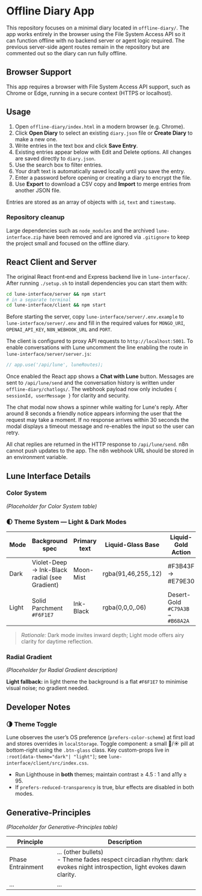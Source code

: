 # Offline Diary App

This repository focuses on a minimal diary located in `offline-diary/`.
The app works entirely in the browser using the File System Access API so it can
function offline with no backend server or agent logic required. The previous
server-side agent routes remain in the repository but are commented out so the
diary can run fully offline.

## Browser Support

This app requires a browser with File System Access API support, such as Chrome or Edge, running in a secure context (HTTPS or localhost).

## Usage
1. Open `offline-diary/index.html` in a modern browser (e.g. Chrome).
2. Click **Open Diary** to select an existing `diary.json` file or **Create Diary** to make a new one.
3. Write entries in the text box and click **Save Entry**.
4. Existing entries appear below with Edit and Delete options. All changes are saved directly to `diary.json`.
5. Use the search box to filter entries.
6. Your draft text is automatically saved locally until you save the entry.
7. Enter a password before opening or creating a diary to encrypt the file.
8. Use **Export** to download a CSV copy and **Import** to merge entries from another JSON file.

Entries are stored as an array of objects with `id`, `text` and `timestamp`.

### Repository cleanup

Large dependencies such as `node_modules` and the archived `lune-interface.zip`
have been removed and are ignored via `.gitignore` to keep the project small and
focused on the offline diary.

## React Client and Server

The original React front‑end and Express backend live in `lune-interface/`.
After running `./setup.sh` to install dependencies you can start them with:

```bash
cd lune-interface/server && npm start
# in a separate terminal
cd lune-interface/client && npm start
```

Before starting the server, copy `lune-interface/server/.env.example` to
`lune-interface/server/.env` and fill in the required values for
`MONGO_URI`, `OPENAI_API_KEY`, `N8N_WEBHOOK_URL` and `PORT`.

The client is configured to proxy API requests to `http://localhost:5001`.
To enable conversations with Lune uncomment the line enabling the route in
`lune-interface/server/server.js`:

```js
// app.use('/api/lune', luneRoutes);
```

Once enabled the React app shows a **Chat with Lune** button. Messages are
sent to `/api/lune/send` and the conversation history is written under
`offline-diary/chatlogs/`.
The webhook payload now only includes `{ sessionId, userMessage }` for clarity and security.

The chat modal now shows a spinner while waiting for Lune's reply. After
around 8&nbsp;seconds a friendly notice appears informing the user that the
request may take a moment. If no response arrives within 30&nbsp;seconds the
modal displays a timeout message and re-enables the input so the user can
retry.

All chat replies are returned in the HTTP response to `/api/lune/send`.
n8n cannot push updates to the app. The n8n webhook URL should be stored in an
environment variable.

## Lune Interface Details

### Color System

*(Placeholder for Color System table)*

### 🌓 Theme System — Light & Dark Modes

| Mode  | Background spec | Primary text | Liquid-Glass Base | Liquid-Gold Action |
|-------|-----------------|--------------|-------------------|--------------------|
| Dark  | Violet-Deep → Ink-Black radial (see Gradient) | Moon-Mist | rgba(91,46,255,.12) | #F3B43F → #E79E30 |
| Light | Solid Parchment `#F6F1E7` | Ink-Black | rgba(0,0,0,.06)  | Desert-Gold `#C79A3B → #B68A2A` |

> *Rationale:* Dark mode invites inward depth; Light mode offers airy clarity for daytime reflection.

### Radial Gradient

*(Placeholder for Radial Gradient description)*

**Light fallback:** in light theme the background is a flat `#F6F1E7` to minimise visual noise; no gradient needed.

## Developer Notes

### 🌗 Theme Toggle

Lune observes the user’s OS preference (`prefers-color-scheme`) at first load and stores overrides in `localStorage`.
Toggle component: a small 🌙/☀️ pill at bottom-right using the `.btn-glass` class.
Key custom-props live in `:root[data-theme="dark"| "light"]`; see `lune-interface/client/src/index.css`.

- Run Lighthouse in **both** themes; maintain contrast ≥ 4.5 : 1 and a11y ≥ 95.
- If `prefers-reduced-transparency` is true, blur effects are disabled in both modes.

## Generative-Principles

*(Placeholder for Generative-Principles table)*

| Principle         | Description                                                                                                |
|-------------------|------------------------------------------------------------------------------------------------------------|
| Phase Entrainment | ... (other bullets) <br> - Theme fades respect circadian rhythm: dark evokes night introspection, light evokes dawn clarity. |
| ...               | ...                                                                                                        |
